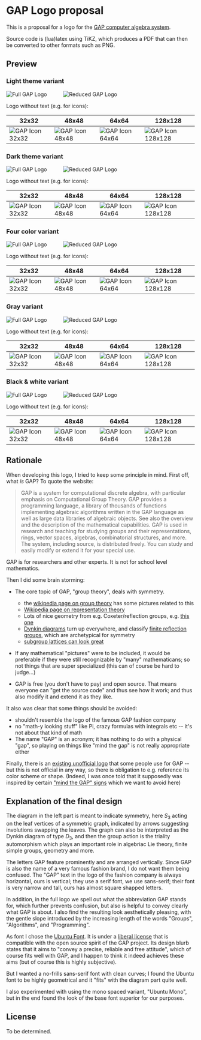 # GAP Logo proposal

This is a proposal for a logo for the [GAP computer algebra system](https://www.gap-system.org).

Source code is (lua)latex using TiKZ, which produces a PDF that can then be converted to other formats
such as PNG. 

## Preview

### Light theme variant

![Full GAP Logo](output/node-colors/light/gaplogo.svg)
&nbsp;&nbsp;&nbsp;&nbsp;&nbsp;&nbsp;&nbsp;&nbsp;&nbsp;
![Reduced GAP Logo](output/node-colors/light/gaplogo-reduced.svg)

Logo without text (e.g. for icons):

| 32x32  | 48x48 | 64x64 | 128x128 |
| ------------- | ------------- | ------------- | ------------- |
| ![GAP Icon 32x32](output/node-colors/light/gaplogo-notext32.png "32x32") |  ![GAP Icon 48x48](output/node-colors/light/gaplogo-notext48.png "48x48") | ![GAP Icon 64x64](output/node-colors/light/gaplogo-notext64.png "64x64") | ![GAP Icon 128x128](output/node-colors/light/gaplogo-notext128.png "128x128") |

### Dark theme variant

![Full GAP Logo](output/node-colors/dark/gaplogo.svg)
&nbsp;&nbsp;&nbsp;&nbsp;&nbsp;&nbsp;&nbsp;&nbsp;&nbsp;
![Reduced GAP Logo](output/node-colors/dark/gaplogo-reduced.svg)

Logo without text (e.g. for icons):

| 32x32  | 48x48 | 64x64 | 128x128 |
| ------------- | ------------- | ------------- | ------------- |
| ![GAP Icon 32x32](output/node-colors/dark/gaplogo-notext32.png "32x32") |  ![GAP Icon 48x48](output/node-colors/dark/gaplogo-notext48.png "48x48") | ![GAP Icon 64x64](output/node-colors/dark/gaplogo-notext64.png "64x64") | ![GAP Icon 128x128](output/node-colors/dark/gaplogo-notext128.png "128x128") |

### Four color variant

![Full GAP Logo](output/node-colors/4c/gaplogo.svg)
&nbsp;&nbsp;&nbsp;&nbsp;&nbsp;&nbsp;&nbsp;&nbsp;&nbsp;
![Reduced GAP Logo](output/node-colors/4c/gaplogo-reduced.svg)

Logo without text (e.g. for icons):

| 32x32  | 48x48 | 64x64 | 128x128 |
| ------------- | ------------- | ------------- | ------------- |
| ![GAP Icon 32x32](output/node-colors/4c/gaplogo-notext32.png "32x32") |  ![GAP Icon 48x48](output/node-colors/4c/gaplogo-notext48.png "48x48") | ![GAP Icon 64x64](output/node-colors/4c/gaplogo-notext64.png "64x64") | ![GAP Icon 128x128](output/node-colors/4c/gaplogo-notext128.png "128x128") |

### Gray variant

![Full GAP Logo](output/node-colors/gray/gaplogo.svg)
&nbsp;&nbsp;&nbsp;&nbsp;&nbsp;&nbsp;&nbsp;&nbsp;&nbsp;
![Reduced GAP Logo](output/node-colors/gray/gaplogo-reduced.svg)

Logo without text (e.g. for icons):

| 32x32  | 48x48 | 64x64 | 128x128 |
| ------------- | ------------- | ------------- | ------------- |
| ![GAP Icon 32x32](output/node-colors/gray/gaplogo-notext32.png "32x32") |  ![GAP Icon 48x48](output/node-colors/gray/gaplogo-notext48.png "48x48") | ![GAP Icon 64x64](output/node-colors/gray/gaplogo-notext64.png "64x64") | ![GAP Icon 128x128](output/node-colors/gray/gaplogo-notext128.png "128x128") |

### Black & white variant

![Full GAP Logo](output/node-colors/bw/gaplogo.svg)
&nbsp;&nbsp;&nbsp;&nbsp;&nbsp;&nbsp;&nbsp;&nbsp;&nbsp;
![Reduced GAP Logo](output/node-colors/bw/gaplogo-reduced.svg)

Logo without text (e.g. for icons):

| 32x32  | 48x48 | 64x64 | 128x128 |
| ------------- | ------------- | ------------- | ------------- |
| ![GAP Icon 32x32](output/node-colors/bw/gaplogo-notext32.png "32x32") |  ![GAP Icon 48x48](output/node-colors/bw/gaplogo-notext48.png "48x48") | ![GAP Icon 64x64](output/node-colors/bw/gaplogo-notext64.png "64x64") | ![GAP Icon 128x128](output/node-colors/bw/gaplogo-notext128.png "128x128") |


## Rationale

When developing this logo, I tried to keep some principle in mind.
First off, what *is* GAP? To quote the website:

> GAP is a system for computational discrete algebra, with particular emphasis on Computational Group Theory. GAP provides a programming language, a library of thousands of functions implementing algebraic algorithms written in the GAP language as well as large data libraries of algebraic objects. See also the overview and the description of the mathematical capabilities. GAP is used in research and teaching for studying groups and their representations, rings, vector spaces, algebras, combinatorial structures, and more. The system, including source, is distributed freely. You can study and easily modify or extend it for your special use.

GAP is for researchers and other experts. It is not for school level mathematics.

Then I did some brain storming:

- The core topic of GAP, "group theory", deals with symmetry.
    - the [wikipedia page on group theory](https://en.wikipedia.org/wiki/Group_theory) has some pictures related to this
    - [Wikipedia page on representation theory](https://en.wikipedia.org/wiki/Representation_theory)
    - Lots of nice geometry from e.g. Coxeter/reflection groups, e.g. [this one](https://sites.tufts.edu/verseimreu/files/2021/01/image.png)
    - [Dynkin diagrams](https://duckduckgo.com/?q=dynkin+diagram&t=osx&iax=images&ia=images) turn up everywhere, and classify [finite reflection groups](https://en.wikipedia.org/wiki/Reflection_group), which are archetypical for symmetry
    - [subgroup lattices can look great](https://duckduckgo.com/?q=subgroup+lattice&t=osx&iax=images&ia=images)

- If any mathematical "pictures" were to be included, it would be preferable if they were still recognizable by "many" mathematicans; so not things that are super specialized (this can of course be hard to judge...)

- GAP is free (you don't have to pay) and open source. That means everyone can "get the source code" and thus see how it work; and thus also modify it and extend it as they like.

It also was clear that some things should be avoided:

- shouldn't resemble the logo of the famous GAP fashion company
- no "math-y looking stuff" like Pi, crazy formulas with integrals etc -- it's not about that kind of math
- The name "GAP" is an acronym; it has nothing to do with a physical "gap", so playing on things like "mind the gap" is  not really appropriate either

Finally, there is an [existing unofficial logo](https://avatars.githubusercontent.com/u/5344223) that some people use for GAP -- but this is not official in any way, so there is obligation to e.g. reference its color scheme or shape. (Indeed, I was once told that it supposedly was inspired by certain ["mind the GAP" signs](https://en.wikipedia.org/wiki/Mind_the_gap#/media/File:Metro_North_gap_sign.jpg) which we want to avoid here)


## Explanation of the final design

The diagram in the left part is meant to indicate symmetry, here $S_3$ acting
on the leaf vertices of a symmetric graph, indicated by arrows suggesting
involutions swapping the leaves. The graph can also be interpreted as the
Dynkin diagram of type $D_3$, and then the group action is the triality
automorphism which plays an important role in algebriac Lie theory, finite
simple groups, geometry and more.

The letters GAP feature prominently and are arranged vertically. Since GAP is
also the name of a very famous fashion brand, I do not want them being
confused. The "GAP" text in the logo of the fashion company is always
horizontal, ours is vertical; they use a serif font, we use sans-serif; their
font is very narrow and tall, ours has almost square shapped letters.

In addition, in the full logo we spell out what the abbreviation GAP stands
for, which further prevents confusion, but also is helpful to convey clearly
what GAP is about. I also find the resulting look aesthetically pleasing, with
the gentle slope introduced by the increasing length of the words "Groups",
"Algorithms", and "Programming".

As font I chose the [Ubuntu Font](https://design.ubuntu.com/font/). It is
under a [liberal license](https://ubuntu.com/legal/font-licence) that is
compatible with the open source spirit of the GAP project. Its design blurb
states that it aims to "convey a precise, reliable and free attitude", which
of course fits well with GAP, and I happen to think it indeed achieves these
aims (but of course this is highly subjective).

But I wanted a no-frills sans-serif font with clean curves; I found the Ubuntu
font to be highly geometrical and it "fits" with the diagram part quite well.

I also experimented with using the mono spaced variant, "Ubuntu Mono", but in
the end found the look of the base font superior for our purposes.


## License

To be determined.
